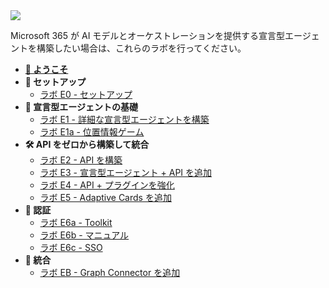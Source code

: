 <div class="cc-lab-toc e-path">
    <img src="/copilot-camp/assets/images/path-icons/E-path-heading.png"></img>
    <div>
        <p>Microsoft 365 が AI モデルとオーケストレーションを提供する宣言型エージェントを構築したい場合は、これらのラボを行ってください。</p>
        <ul id="lab-toc">
            <li><strong><a href="/copilot-camp/ja/pages/extend-m365-copilot/index">🏁 ようこそ</a></strong></li>
            <li><strong>🔧 セットアップ</strong>
                <ul>
                    <li><a href="/copilot-camp/ja/pages/extend-m365-copilot/00-prerequisites">ラボ E0 - セットアップ</a></li>
                </ul>
            </li>
            <li><strong>🧰 宣言型エージェントの基礎</strong>
                <ul>
                    <li><a href="/copilot-camp/ja/pages/extend-m365-copilot/01-typespec-declarative-agent">ラボ E1 - 詳細な宣言型エージェントを構築</a>
                    </li>
                    <li><a href="/copilot-camp/ja/pages/extend-m365-copilot/01a-geolocator">ラボ E1a - 位置情報ゲーム</a></li>
                </ul>
            </li>
            <li><strong>🛠️ API をゼロから構築して統合</strong>
                <ul>
                    <li><a href="/copilot-camp/ja/pages/extend-m365-copilot/02-build-the-api">ラボ E2 - API を構築</a></li>
                    <li><a href="/copilot-camp/ja/pages/extend-m365-copilot/03-add-declarative-agent">ラボ E3 - 宣言型エージェント + API を追加</a></li>
                    <li><a href="/copilot-camp/ja/pages/extend-m365-copilot/04-enhance-api-plugin">ラボ E4 - API + プラグインを強化</a></li>
                    <li><a href="/copilot-camp/ja/pages/extend-m365-copilot/05-add-adaptive-card">ラボ E5 - Adaptive Cards を追加</a></li>
                </ul>
            </li>
            <li><strong>🔐 認証</strong>
                <ul>
                    <li><a href="/copilot-camp/ja/pages/extend-m365-copilot/06a-add-authentication-ttk">ラボ E6a - Toolkit</a></li>
                    <li><a href="/copilot-camp/ja/pages/extend-m365-copilot/06b-add-authentication">ラボ E6b - マニュアル</a></li>
                    <li><a href="/copilot-camp/ja/pages/extend-m365-copilot/06c-add-sso">ラボ E6c - SSO</a></li>
                </ul>
            </li>
            <li><strong>🔌 統合</strong>
                <ul>
                    <li><a href="/copilot-camp/ja/pages/extend-m365-copilot/07-add-graphconnector">ラボ EB - Graph Connector を追加</a></li>
                </ul>
            </li>
        </ul>
    </div>
</div>

<script>
(() => {

// This script decorates the table of contents with a "you are here" indicator.
const toc = document.getElementsByClassName('cc-lab-toc');
for (const div of toc) {
    const lis = div.querySelectorAll('li');
    for (const li of lis) {
        const anchor = li.querySelector('a');
        if (anchor) {            // Get the last segment of the current URL path
            const currentPath = window.location.pathname.slice(0, -1).split('/').pop();

            // Get the last segment of the link path
            const linkPath = anchor.getAttribute('href').split('/').pop().replace('.md', '');

            // Compare the last segments
            if (currentPath === linkPath) {
                const existingSpan = document.querySelector('span.you-are-here');
                if (existingSpan) {
                    existingSpan.remove();
                }
                const span = document.createElement("span");
                span.innerHTML = "YOU&nbsp;ARE&nbsp;HERE";
                span.className = "you-are-here";
                li.appendChild(span);
            }
        }
    }
}
})();
</script>